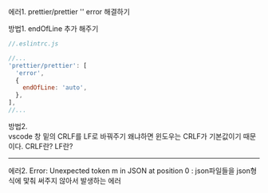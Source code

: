 에러1.
prettier/prettier '' error 해결하기

방법1. endOfLine 추가 해주기

```js
//.eslintrc.js

//...
'prettier/prettier': [
  'error',
  {
    endOfLine: 'auto',
  },
],
//...
```

방법2.  
vscode 창 밑의 CRLF를 LF로 바꿔주기 왜냐하면 윈도우는 CRLF가 기본값이기 때문이다.
CRLF란?
LF란?

---

에러2.
Error: Unexpected token m in JSON at position 0
: json파일들을 json형식에 맟춰 써주지 않아서 발생하는 에러
